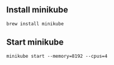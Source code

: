 
## Install minikube

```brew install minikube```

## Start minikube

```minikube start --memory=8192 --cpus=4```